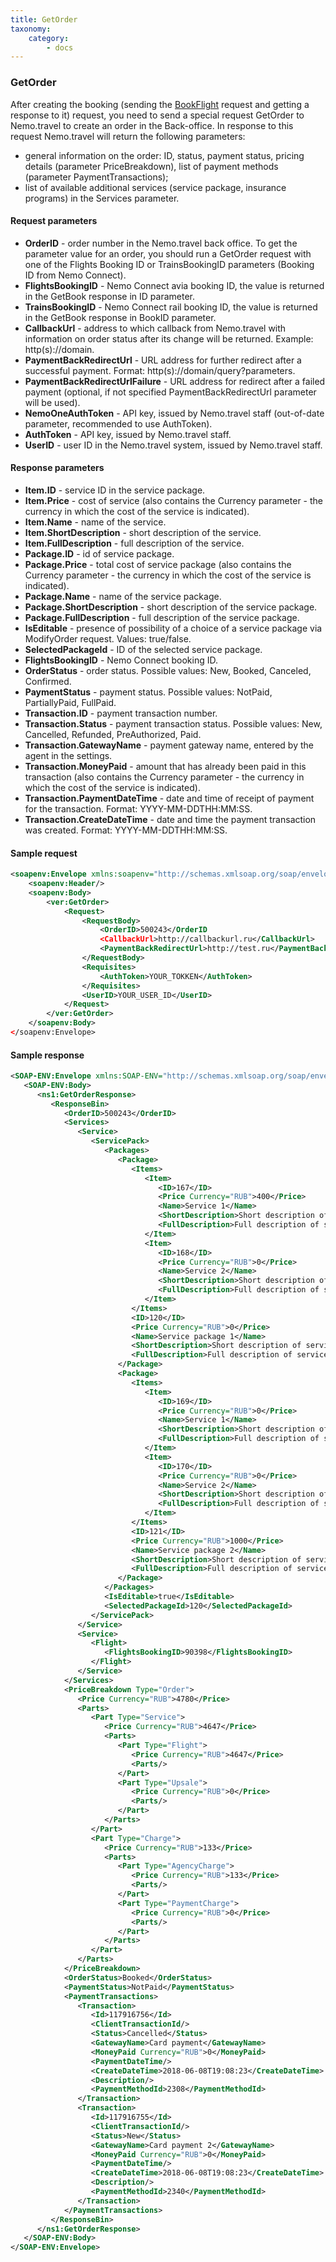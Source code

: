 ```yaml
---
title: GetOrder
taxonomy:
    category:
        - docs
---
```


### GetOrder

After creating the booking (sending the  [BookFlight](and/avia/request/bookflight) request and getting a response to it) request, you need to send a special request GetOrder to Nemo.travel to create an order in the Back-office.
In response to this request Nemo.travel will return the following parameters:
*  general information on the order: ID, status, payment status, pricing details (parameter PriceBreakdown), list of payment methods (parameter PaymentTransactions);
*  list of available additional services (service package, insurance programs) in the Services parameter. 

#### Request parameters
* **OrderID** - order number in the Nemo.travel back office. To get the parameter value for an order, you should run a GetOrder request with one of the Flights Booking ID or TrainsBookingID parameters (Booking ID from Nemo Connect).
* **FlightsBookingID** - Nemo Connect avia booking ID, the value is returned in the GetBook response in ID parameter.
* **TrainsBookingID** - Nemo Connect rail booking ID, the value is returned in the GetBook response in BookID parameter. 
* **CallbackUrl** - address to which callback from Nemo.travel with information on order status after its change will be returned. Example: http(s)://domain.
* **PaymentBackRedirectUrl** - URL address for further redirect after a successful payment. Format: http(s)://domain/query?parameters.
* **PaymentBackRedirectUrlFailure** - URL address for redirect after a failed payment (optional, if not specified PaymentBackRedirectUrl parameter will be used).
* **NemoOneAuthToken** - API key, issued by Nemo.travel staff (out-of-date parameter, recommended to use AuthToken).
* **AuthToken** - API key, issued by Nemo.travel staff.
* **UserID** - user ID in the Nemo.travel system, issued by Nemo.travel staff.

#### Response parameters
* **Item.ID** - service ID in the service package.
* **Item.Price** - cost of service (also contains the Currency parameter  - the currency in which the cost of the service is indicated).
* **Item.Name** - name of the service.
* **Item.ShortDescription** - short description of the service.
* **Item.FullDescription** - full description of the service.
* **Package.ID** - id of service package.
* **Package.Price** - total cost of service package (also contains the Currency parameter  - the currency in which the cost of the service is indicated).
* **Package.Name** - name of the service package.
* **Package.ShortDescription** - short description of the service package.
* **Package.FullDescription** - full description of the service package.
* **IsEditable** - presence of possibility of a choice of a service package via ModifyOrder request. Values: true/false.
* **SelectedPackageId** - ID of the selected service package.
* **FlightsBookingID** - Nemo Connect booking ID.
* **OrderStatus** - order status. Possible values: New, Booked, Canceled, Confirmed.
* **PaymentStatus** - payment status. Possible values: NotPaid, PartiallyPaid, FullPaid.
* **Transaction.ID** - payment transaction number.
* **Transaction.Status** - payment transaction status. Possible values: New, Cancelled, Refunded, PreAuthorized, Paid.
* **Transaction.GatewayName** - payment gateway name, entered by the agent in the settings.
* **Transaction.MoneyPaid** - amount that has already been paid in this transaction (also contains the Currency parameter  - the currency in which the cost of the service is indicated).
* **Transaction.PaymentDateTime** - date and time of receipt of payment for the transaction. Format: YYYY-MM-DDTHH:MM:SS.
* **Transaction.CreateDateTime** - date and time the payment transaction was created. Format: YYYY-MM-DDTHH:MM:SS.


#### Sample request 
```xml
<soapenv:Envelope xmlns:soapenv="http://schemas.xmlsoap.org/soap/envelope/" xmlns:ver="***">
	<soapenv:Header/>
	<soapenv:Body>
		<ver:GetOrder>
			<Request>
				<RequestBody>
					<OrderID>500243</OrderID
					<CallbackUrl>http://callbackurl.ru</CallbackUrl>
                    <PaymentBackRedirectUrl>http://test.ru</PaymentBackRedirectUrl>
				</RequestBody>
				<Requisites>
					<AuthToken>YOUR_TOKKEN</AuthToken>
				</Requisites>
				<UserID>YOUR_USER_ID</UserID>
			</Request>
		</ver:GetOrder>
	</soapenv:Body>
</soapenv:Envelope>
```
#### Sample response
```xml
<SOAP-ENV:Envelope xmlns:SOAP-ENV="http://schemas.xmlsoap.org/soap/envelope/" xmlns:ns1="***" xmlns:xsi="http://www.w3.org/2001/XMLSchema-instance">
   <SOAP-ENV:Body>
      <ns1:GetOrderResponse>
         <ResponseBin>
            <OrderID>500243</OrderID>
            <Services>
               <Service>
                  <ServicePack>
                     <Packages>
                        <Package>
                           <Items>
                              <Item>
                                 <ID>167</ID>
                                 <Price Currency="RUB">400</Price>
                                 <Name>Service 1</Name>
                                 <ShortDescription>Short description of service 1</ShortDescription>
                                 <FullDescription>Full description of service 1</FullDescription>
                              </Item>
                              <Item>
                                 <ID>168</ID>
                                 <Price Currency="RUB">0</Price>
                                 <Name>Service 2</Name>
                                 <ShortDescription>Short description of service 2</ShortDescription>
                                 <FullDescription>Full description of service 2</FullDescription>
                              </Item>
                           </Items>
                           <ID>120</ID>
                           <Price Currency="RUB">0</Price>
                           <Name>Service package 1</Name>
                           <ShortDescription>Short description of service package 1</ShortDescription>
                           <FullDescription>Full description of service package 1</FullDescription>
                        </Package>
                        <Package>
                           <Items>
                              <Item>
                                 <ID>169</ID>
                                 <Price Currency="RUB">0</Price>
                                 <Name>Service 1</Name>
                                 <ShortDescription>Short description of service 1</ShortDescription>
                                 <FullDescription>Full description of service 1</FullDescription>
                              </Item>
                              <Item>
                                 <ID>170</ID>
                                 <Price Currency="RUB">0</Price>
                                 <Name>Service 2</Name>
                                 <ShortDescription>Short description of service 2</ShortDescription>
                                 <FullDescription>Full description of service 2</FullDescription>
                              </Item>
                           </Items>
                           <ID>121</ID>
                           <Price Currency="RUB">1000</Price>
                           <Name>Service package 2</Name>
                           <ShortDescription>Short description of service package 2</ShortDescription>
                           <FullDescription>Full description of service package 2</FullDescription>
                        </Package>
                     </Packages>
                     <IsEditable>true</IsEditable>
                     <SelectedPackageId>120</SelectedPackageId>
                  </ServicePack>
               </Service>
               <Service>
                  <Flight>
                     <FlightsBookingID>90398</FlightsBookingID>
                  </Flight>
               </Service>
            </Services>
            <PriceBreakdown Type="Order">
               <Price Currency="RUB">4780</Price>
               <Parts>
                  <Part Type="Service">
                     <Price Currency="RUB">4647</Price>
                     <Parts>
                        <Part Type="Flight">
                           <Price Currency="RUB">4647</Price>
                           <Parts/>
                        </Part>
                        <Part Type="Upsale">
                           <Price Currency="RUB">0</Price>
                           <Parts/>
                        </Part>
                     </Parts>
                  </Part>
                  <Part Type="Charge">
                     <Price Currency="RUB">133</Price>
                     <Parts>
                        <Part Type="AgencyCharge">
                           <Price Currency="RUB">133</Price>
                           <Parts/>
                        </Part>
                        <Part Type="PaymentCharge">
                           <Price Currency="RUB">0</Price>
                           <Parts/>
                        </Part>
                     </Parts>
                  </Part>
               </Parts>
            </PriceBreakdown>
            <OrderStatus>Booked</OrderStatus>
            <PaymentStatus>NotPaid</PaymentStatus>
            <PaymentTransactions>
               <Transaction>
                  <Id>117916756</Id>
                  <ClientTransactionId/>
                  <Status>Cancelled</Status>
                  <GatewayName>Card payment</GatewayName>
                  <MoneyPaid Currency="RUB">0</MoneyPaid>
                  <PaymentDateTime/>
                  <CreateDateTime>2018-06-08T19:08:23</CreateDateTime>
                  <Description/>
                  <PaymentMethodId>2308</PaymentMethodId>
               </Transaction>
               <Transaction>
                  <Id>117916755</Id>
                  <ClientTransactionId/>
                  <Status>New</Status>
                  <GatewayName>Card payment 2</GatewayName>
                  <MoneyPaid Currency="RUB">0</MoneyPaid>
                  <PaymentDateTime/>
                  <CreateDateTime>2018-06-08T19:08:23</CreateDateTime>
                  <Description/>
                  <PaymentMethodId>2340</PaymentMethodId>
               </Transaction>
            </PaymentTransactions>
         </ResponseBin>
      </ns1:GetOrderResponse>
   </SOAP-ENV:Body>
</SOAP-ENV:Envelope>
```
